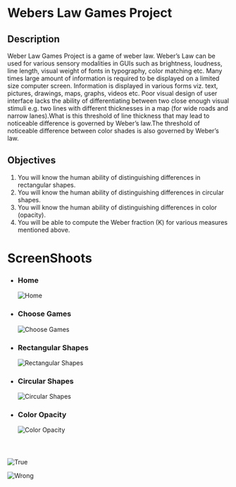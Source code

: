 # Webers Law Games Project
<h2>Description</h2>
<p>Weber Law Games Project is a game of weber law. Weber’s Law can be used for  various sensory modalities in GUIs such as brightness, loudness, line length, visual weight of fonts in typography, color matching etc. Many times large amount of information is required to be displayed on a limited size computer screen. Information is displayed in various forms viz. text, pictures, drawings, maps, graphs, videos etc. Poor visual design of user interface lacks the ability of differentiating between two close enough visual stimuli e.g. two lines with different thicknesses in a map (for wide roads and narrow lanes).What is  this  threshold  of  line thickness that  may  lead  to  noticeable difference  is  governed  by Weber’s law.The threshold of noticeable difference between color shades is also governed by Weber’s law.</p>

<h2>Objectives</h2>
<ol>
  <li>You  will   know  the  human  ability  of  distinguishing  differences  in  rectangular shapes.</li>
  <li>You  will   know  the  human  ability  of  distinguishing  differences  in circular shapes. </li>
  <li>You  will   know  the  human  ability  of  distinguishing differences  in color (opacity).</li>
  <li>You  will  be able to compute  the Weber fraction (K) for  various  measures  mentioned  above.</li>
</ol>

# ScreenShoots
<ul>
  <li>
      <h3>Home</h3>
      <img src="https://user-images.githubusercontent.com/84588706/149603223-b68236eb-bb7c-4aa4-ad4d-26090374279a.jpg" alt="Home">
  </li>
  <li>
      <h3>Choose Games</h3>
      <img src="https://user-images.githubusercontent.com/84588706/149603502-66e615ca-2cff-4226-93a3-28b57490e18a.jpg" alt="Choose Games">
  </li>
  <li>
      <h3>Rectangular Shapes</h3>
      <img src="https://user-images.githubusercontent.com/84588706/149603512-86a1464c-c8c8-46b9-a0ec-b3bb300a961f.jpg" alt="Rectangular Shapes">
  </li>
  <li>
      <h3>Circular Shapes</h3>
      <img src="https://user-images.githubusercontent.com/84588706/149603528-09e34674-f3fa-42c3-bfe1-0d4592d41c95.jpg" alt="Circular Shapes">
  </li>
  <li>
      <h3>Color Opacity</h3>
      <img src="https://user-images.githubusercontent.com/84588706/149645854-3cb90b39-2ed9-4df2-8f1e-4c9a763b3cb0.jpg" alt="Color Opacity">
  </li>
</ul>

![]()

![]()

![]()

![True](https://user-images.githubusercontent.com/84588706/149645858-7b9dfd76-5393-4db6-ba1b-8daf050a058f.jpg)

![Wrong](https://user-images.githubusercontent.com/84588706/149645862-f5f655ab-df56-48d5-85d5-95c3fbbede25.jpg)

